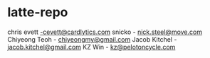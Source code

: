 # latte-repo
chris evett -cevett@cardlytics.com
snicko - nick.steel@move.com
Chiyeong Teoh - chiyeongmy@gmail.com
Jacob Kitchel - jacob.kitchel@gmail.com
KZ Win        - kz@pelotoncycle.com
